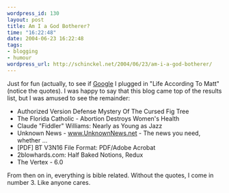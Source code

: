 ```yaml
--- 
wordpress_id: 130
layout: post
title: Am I a God Botherer?
time: "16:22:48"
date: 2004-06-23 16:22:48
tags: 
- blogging
- humour
wordpress_url: http://schinckel.net/2004/06/23/am-i-a-god-botherer/
---
```

Just for fun (actually, to see if [Google][1] I plugged in "Life According To Matt" (notice the quotes). I was happy to say that this blog came top of the results list, but I was amused to see the remainder: 

  * Authorized Version Defense Mystery Of The Cursed Fig Tree 
  * The Florida Catholic - Abortion Destroys Women's Health 
  * Claude "Fiddler" Williams: Nearly as Young as Jazz 
  * Unknown News - www.UnknownNews.net - The news you need, whether ... 
  * \[PDF\] BT V3N16 File Format: PDF/Adobe Acrobat 
  * 2blowhards.com: Half Baked Notions, Redux 
  * The Vertex - 6.0 

From then on in, everything is bible related. Without the quotes, I come in number 3. Like anyone cares. 

   [1]: http://www.google.com

